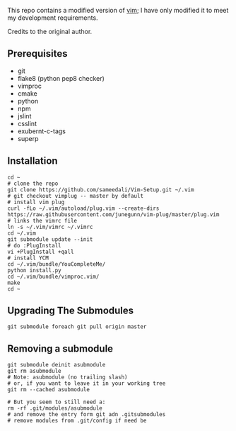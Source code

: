 This repo contains a modified version of [vim](https://github.com/ryanshow/vim-folder.git);
I have only modified it to meet my development requirements.

Credits to the original author.

Prerequisites
-------------
- git
- flake8      (python pep8 checker)
- vimproc
- cmake
- python
- npm
- jslint
- csslint
- exubernt-c-tags
- superp

Installation
------------
    cd ~
    # clone the repo
    git clone https://github.com/sameedali/Vim-Setup.git ~/.vim
    # git checkout vimplug -- master by default
    # install vim plug
    curl -fLo ~/.vim/autoload/plug.vim --create-dirs https://raw.githubusercontent.com/junegunn/vim-plug/master/plug.vim
    # links the vimrc file
    ln -s ~/.vim/vimrc ~/.vimrc
    cd ~/.vim
    git submodule update --init
    # do :PlugInstall
    vi +PlugInstall +qall
    # install YCM
    cd ~/.vim/bundle/YouCompleteMe/
    python install.py
    cd ~/.vim/bundle/vimproc.vim/
    make
    cd ~

Upgrading The Submodules
------------------------
    git submodule foreach git pull origin master

Removing a submodule
---------------------
    git submodule deinit asubmodule
    git rm asubmodule
    # Note: asubmodule (no trailing slash)
    # or, if you want to leave it in your working tree
    git rm --cached asubmodule

    # But you seem to still need a:
    rm -rf .git/modules/asubmodule
    # and remove the entry form git adn .gitsubmodules
    # remove modules from .git/config if need be

